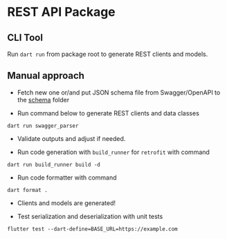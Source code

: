 # REST API Package

## CLI Tool

Run `dart run` from package root to generate REST clients and models.

## Manual approach

- Fetch new one or/and put JSON schema file from Swagger/OpenAPI to the [schema](./schema/openapi.json) folder

- Run command below to generate REST clients and data classes

```shell
dart run swagger_parser
```

- Validate outputs and adjust if needed.

- Run code generation with `build_runner` for `retrofit` with command

```shell
dart run build_runner build -d
```

- Run code formatter with command

```shell
dart format .
```

- Clients and models are generated!

- Test serialization and deserialization with unit tests

```shell
flutter test --dart-define=BASE_URL=https://example.com
```
